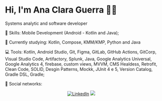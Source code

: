 # Hi, I'm Ana Clara Guerra :wave::smiley:

Systems analytic and software developer

:rocket:  Skills: Mobile Development (Android - Kotlin and Java);

:rainbow:  Currently studying: Kotlin, Compose, KMM/KMP, Python and Java

:computer:  Tools: Kotlin, Android Studio, Git, Figma, GitLab, GitHub Actions, GitCorp, Visual Studio Code, Artifactory, Splunk, Java, Google Analytics Universal, Google Analytics 4, firebase, custom views, MVVM, CMS Healdess, Retrofit, Clean Code, SOLID, Desgin Patterns, Mockk, JUnit 4 e 5, Version Catalog, Gradle DSL, Gradle;

💌   Social networks: <p align="center">
    <a href="https://www.linkedin.com/in/ana-clara-guerra-740437147/"><img src="https://img.shields.io/badge/LinkedIn-%230077B5.svg?&style=flat-square&logo=linkedin&logoColor=white" alt="LinkedIn"></a>
  <a href="https://api.whatsapp.com/send?phone=5511999512933&text=Ol%C3%A1%20 Ana, tudo bem? Verifiquei o seu perfil e gostaria de iniciar uma conversa.%20" alt="WhatsApp"><img src="https://img.shields.io/badge/-WhatsApp-25d366?style=flat-square&labelColor=25d366&logo=whatsapp&logoColor=white&link=https://api.whatsapp.com/send?phone=5511999512933&text=Ol%C3%A1%20Ana!%20" /></a>
</p>


